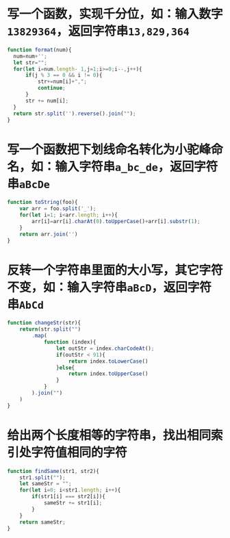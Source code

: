 # 写一个函数，实现千分位，如：输入数字`13829364`，返回字符串`13,829,364`
```javascript
function format(num){  
  num=num+''; 
  let str="";  
  for(let i=num.length- 1,j=1;i>=0;i--,j++){  
      if(j % 3 == 0 && i != 0){  
          str+=num[i]+",";
          continue;  
      }  
      str += num[i];
  }  
  return str.split('').reverse().join("");
} 
```

# 写一个函数把下划线命名转化为小驼峰命名，如：输入字符串`a_bc_de`，返回字符串`aBcDe`
```javascript
function toString(foo){
	var arr = foo.split('_');
	for(let i=1; i<arr.length; i++){
		arr[i]=arr[i].charAt(0).toUpperCase()+arr[i].substr(1);
	}
	return arr.join('')
}
```

# 反转一个字符串里面的大小写，其它字符不变，如：输入字符串`aBcD`，返回字符串`AbCd`
```javascript
function changeStr(str){
    return(str.split("")
        .map(
            function (index){
                let outStr = index.charCodeAt();
                if(outStr < 91){
                    return index.toLowerCase()
                }else{
                    return index.toUpperCase()
                }
            }
        ).join("")
    )
}
```

# 给出两个长度相等的字符串，找出相同索引处字符值相同的字符
```javascript
function findSame(str1, str2){
    str1.split("");
    let sameStr = "";
    for(let i=0; i<str1.length; i++){
        if(str1[i] === str2[i]){
            sameStr += str1[i];
        }
    }
    return sameStr;
}
```